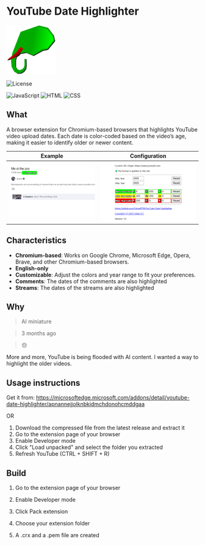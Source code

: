 # YouTube Date Highlighter

![icon128.png](.github/icon128.png)

![License](https://img.shields.io/badge/License-GPLv3-blue.svg)

![JavaScript](https://img.shields.io/badge/JavaScript-grey?logo=javascript)
![HTML](https://img.shields.io/badge/HTML-black.svg)
![CSS](https://img.shields.io/badge/CSS-pink.svg)

## What

A browser extension for Chromium-based browsers that highlights YouTube video upload dates.
Each date is color-coded based on the video’s age, making it easier to identify older or newer content.

| Example | Configuration |
|-------------------------------|---------------------------------|
| ![good.png](.github/good.png) | ![index.png](.github/index.png) |

## Characteristics

- **Chromium-based**: Works on Google Chrome, Microsoft Edge, Opera, Brave, and other Chromium-based browsers.
- **English-only**
- **Customizable**: Adjust the colors and year range to fit your preferences.
- **Comments**: The dates of the comments are also highlighted
- **Streams**: The dates of the streams are also highlighted

## Why

> AI miniature

> 3 months ago

> 😞

More and more, YouTube is being flooded with AI content.
I wanted a way to highlight the older videos.

## Usage instructions

Get it from:
https://microsoftedge.microsoft.com/addons/detail/youtube-date-highlighter/apnannejjolknbkjdmchdonohcmddgaa

OR

1. Download the compressed file from the latest release and extract it
2. Go to the extension page of your browser
3. Enable Developer mode
4. Click "Load unpacked" and select the folder you extracted
5. Refresh YouTube (CTRL + SHIFT + R)

## Build

1. Go to the extension page of your browser

2. Enable Developer mode

3. Click Pack extension

4. Choose your extension folder

5. A .crx and a .pem file are created
